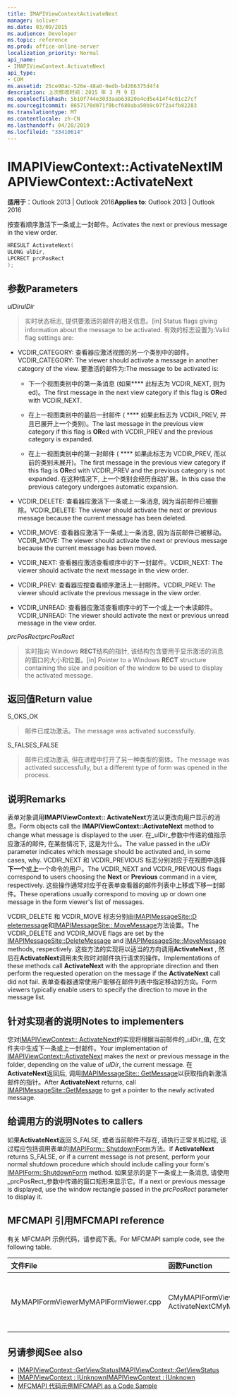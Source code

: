 ```yaml
---
title: IMAPIViewContextActivateNext
manager: soliver
ms.date: 03/09/2015
ms.audience: Developer
ms.topic: reference
ms.prod: office-online-server
localization_priority: Normal
api_name:
- IMAPIViewContext.ActivateNext
api_type:
- COM
ms.assetid: 25ce90ac-526e-48a0-9edb-bd266375d4f4
description: 上次修改时间：2015 年 3 月 9 日
ms.openlocfilehash: 5b10f744e3033aab63820e4cd5e414f4c01c27cf
ms.sourcegitcommit: 8657170d071f9bcf680aba50b9c07f2a4fb82283
ms.translationtype: MT
ms.contentlocale: zh-CN
ms.lasthandoff: 04/28/2019
ms.locfileid: "33410614"
---
```

# <a name="imapiviewcontextactivatenext"></a><span data-ttu-id="0bd24-103">IMAPIViewContext::ActivateNext</span><span class="sxs-lookup"><span data-stu-id="0bd24-103">IMAPIViewContext::ActivateNext</span></span>

<span data-ttu-id="0bd24-104">**适用于**：Outlook 2013 | Outlook 2016</span><span class="sxs-lookup"><span data-stu-id="0bd24-104">**Applies to**: Outlook 2013 | Outlook 2016</span></span> 
  
<span data-ttu-id="0bd24-105">按查看顺序激活下一条或上一封邮件。</span><span class="sxs-lookup"><span data-stu-id="0bd24-105">Activates the next or previous message in the view order.</span></span> 
  
```cpp
HRESULT ActivateNext(
ULONG ulDir,
LPCRECT prcPosRect
);
```

## <a name="parameters"></a><span data-ttu-id="0bd24-106">参数</span><span class="sxs-lookup"><span data-stu-id="0bd24-106">Parameters</span></span>

<span data-ttu-id="0bd24-107">_ulDir_</span><span class="sxs-lookup"><span data-stu-id="0bd24-107">_ulDir_</span></span>
  
> <span data-ttu-id="0bd24-108">实时状态标志, 提供要激活的邮件的相关信息。</span><span class="sxs-lookup"><span data-stu-id="0bd24-108">[in] Status flags giving information about the message to be activated.</span></span> <span data-ttu-id="0bd24-109">有效的标志设置为:</span><span class="sxs-lookup"><span data-stu-id="0bd24-109">Valid flag settings are:</span></span>
    
  - <span data-ttu-id="0bd24-110">VCDIR_CATEGORY: 查看器应激活视图的另一个类别中的邮件。</span><span class="sxs-lookup"><span data-stu-id="0bd24-110">VCDIR_CATEGORY: The viewer should activate a message in another category of the view.</span></span> <span data-ttu-id="0bd24-111">要激活的邮件为:</span><span class="sxs-lookup"><span data-stu-id="0bd24-111">The message to be activated is:</span></span> 
        
    - <span data-ttu-id="0bd24-112">下一个视图类别中的第一条消息 (如果\*\*\*\* 此标志为 VCDIR_NEXT, 则为 ed)。</span><span class="sxs-lookup"><span data-stu-id="0bd24-112">The first message in the next view category if this flag is **OR**ed with VCDIR_NEXT.</span></span> 
        
    - <span data-ttu-id="0bd24-113">在上一视图类别中的最后一封邮件 ( \*\*\*\* 如果此标志为 VCDIR_PREV, 并且已展开上一个类别)。</span><span class="sxs-lookup"><span data-stu-id="0bd24-113">The last message in the previous view category if this flag is **OR**ed with VCDIR_PREV and the previous category is expanded.</span></span> 
        
    - <span data-ttu-id="0bd24-114">在上一视图类别中的第一封邮件 ( \*\*\*\* 如果此标志为 VCDIR_PREV, 而以前的类别未展开)。</span><span class="sxs-lookup"><span data-stu-id="0bd24-114">The first message in the previous view category if this flag is **OR**ed with VCDIR_PREV and the previous category is not expanded.</span></span> <span data-ttu-id="0bd24-115">在这种情况下, 上一个类别会经历自动扩展。</span><span class="sxs-lookup"><span data-stu-id="0bd24-115">In this case the previous category undergoes automatic expansion.</span></span> 
        
  - <span data-ttu-id="0bd24-116">VCDIR_DELETE: 查看器应激活下一条或上一条消息, 因为当前邮件已被删除。</span><span class="sxs-lookup"><span data-stu-id="0bd24-116">VCDIR_DELETE: The viewer should activate the next or previous message because the current message has been deleted.</span></span> 
        
  - <span data-ttu-id="0bd24-117">VCDIR_MOVE: 查看器应激活下一条或上一条消息, 因为当前邮件已被移动。</span><span class="sxs-lookup"><span data-stu-id="0bd24-117">VCDIR_MOVE: The viewer should activate the next or previous message because the current message has been moved.</span></span> 
        
  - <span data-ttu-id="0bd24-118">VCDIR_NEXT: 查看器应激活查看顺序中的下一封邮件。</span><span class="sxs-lookup"><span data-stu-id="0bd24-118">VCDIR_NEXT: The viewer should activate the next message in the view order.</span></span> 
        
  - <span data-ttu-id="0bd24-119">VCDIR_PREV: 查看器应按查看顺序激活上一封邮件。</span><span class="sxs-lookup"><span data-stu-id="0bd24-119">VCDIR_PREV: The viewer should activate the previous message in the view order.</span></span> 
        
  - <span data-ttu-id="0bd24-120">VCDIR_UNREAD: 查看器应激活查看顺序中的下一个或上一个未读邮件。</span><span class="sxs-lookup"><span data-stu-id="0bd24-120">VCDIR_UNREAD: The viewer should activate the next or previous unread message in the view order.</span></span> 
    
<span data-ttu-id="0bd24-121">_prcPosRect_</span><span class="sxs-lookup"><span data-stu-id="0bd24-121">_prcPosRect_</span></span>
  
> <span data-ttu-id="0bd24-122">实时指向 Windows **RECT**结构的指针, 该结构包含要用于显示激活的消息的窗口的大小和位置。</span><span class="sxs-lookup"><span data-stu-id="0bd24-122">[in] Pointer to a Windows **RECT** structure containing the size and position of the window to be used to display the activated message.</span></span> 
    
## <a name="return-value"></a><span data-ttu-id="0bd24-123">返回值</span><span class="sxs-lookup"><span data-stu-id="0bd24-123">Return value</span></span>

<span data-ttu-id="0bd24-124">S_OK</span><span class="sxs-lookup"><span data-stu-id="0bd24-124">S_OK</span></span> 
  
> <span data-ttu-id="0bd24-125">邮件已成功激活。</span><span class="sxs-lookup"><span data-stu-id="0bd24-125">The message was activated successfully.</span></span> 
    
<span data-ttu-id="0bd24-126">S_FALSE</span><span class="sxs-lookup"><span data-stu-id="0bd24-126">S_FALSE</span></span> 
  
> <span data-ttu-id="0bd24-127">邮件已成功激活, 但在进程中打开了另一种类型的窗体。</span><span class="sxs-lookup"><span data-stu-id="0bd24-127">The message was activated successfully, but a different type of form was opened in the process.</span></span>
    
## <a name="remarks"></a><span data-ttu-id="0bd24-128">说明</span><span class="sxs-lookup"><span data-stu-id="0bd24-128">Remarks</span></span>

<span data-ttu-id="0bd24-129">表单对象调用**IMAPIViewContext:: ActivateNext**方法以更改向用户显示的消息。</span><span class="sxs-lookup"><span data-stu-id="0bd24-129">Form objects call the **IMAPIViewContext::ActivateNext** method to change what message is displayed to the user.</span></span> <span data-ttu-id="0bd24-130">在_ulDir_参数中传递的值指示应激活的邮件, 在某些情况下, 这是为什么。</span><span class="sxs-lookup"><span data-stu-id="0bd24-130">The value passed in the  _ulDir_ parameter indicates which message should be activated and, in some cases, why.</span></span> <span data-ttu-id="0bd24-131">VCDIR_NEXT 和 VCDIR_PREVIOUS 标志分别对应于在视图中选择**下一个**或**上**一个命令的用户。</span><span class="sxs-lookup"><span data-stu-id="0bd24-131">The VCDIR_NEXT and VCDIR_PREVIOUS flags correspond to users choosing the **Next** or **Previous** command in a view, respectively.</span></span> <span data-ttu-id="0bd24-132">这些操作通常对应于在表单查看器的邮件列表中上移或下移一封邮件。</span><span class="sxs-lookup"><span data-stu-id="0bd24-132">These operations usually correspond to moving up or down one message in the form viewer's list of messages.</span></span> 
  
<span data-ttu-id="0bd24-133">VCDIR_DELETE 和 VCDIR_MOVE 标志分别由[IMAPIMessageSite::D eletemessage](imapimessagesite-deletemessage.md)和[IMAPIMessageSite:: MoveMessage](imapimessagesite-movemessage.md)方法设置。</span><span class="sxs-lookup"><span data-stu-id="0bd24-133">The VCDIR_DELETE and VCDIR_MOVE flags are set by the [IMAPIMessageSite::DeleteMessage](imapimessagesite-deletemessage.md) and [IMAPIMessageSite::MoveMessage](imapimessagesite-movemessage.md) methods, respectively.</span></span> <span data-ttu-id="0bd24-134">这些方法的实现将以适当的方向调用**ActivateNext** , 然后在**ActivateNext**调用未失败时对邮件执行请求的操作。</span><span class="sxs-lookup"><span data-stu-id="0bd24-134">Implementations of these methods call **ActivateNext** with the appropriate direction and then perform the requested operation on the message if the **ActivateNext** call did not fail.</span></span> <span data-ttu-id="0bd24-135">表单查看器通常使用户能够在邮件列表中指定移动的方向。</span><span class="sxs-lookup"><span data-stu-id="0bd24-135">Form viewers typically enable users to specify the direction to move in the message list.</span></span> 
  
## <a name="notes-to-implementers"></a><span data-ttu-id="0bd24-136">针对实现者的说明</span><span class="sxs-lookup"><span data-stu-id="0bd24-136">Notes to implementers</span></span>

<span data-ttu-id="0bd24-137">您对[IMAPIViewContext:: ActivateNext](imapiviewcontext-activatenext.md)的实现将根据当前邮件的_ulDir_值, 在文件夹中生成下一条或上一封邮件。</span><span class="sxs-lookup"><span data-stu-id="0bd24-137">Your implementation of [IMAPIViewContext::ActivateNext](imapiviewcontext-activatenext.md) makes the next or previous message in the folder, depending on the value of  _ulDir_, the current message.</span></span> <span data-ttu-id="0bd24-138">在**ActivateNext**返回后, 调用[IMAPIMessageSite:: GetMessage](imapimessagesite-getmessage.md)以获取指向新激活邮件的指针。</span><span class="sxs-lookup"><span data-stu-id="0bd24-138">After **ActivateNext** returns, call [IMAPIMessageSite::GetMessage](imapimessagesite-getmessage.md) to get a pointer to the newly activated message.</span></span> 
  
## <a name="notes-to-callers"></a><span data-ttu-id="0bd24-139">给调用方的说明</span><span class="sxs-lookup"><span data-stu-id="0bd24-139">Notes to callers</span></span>

<span data-ttu-id="0bd24-140">如果**ActivateNext**返回 S_FALSE, 或者当前邮件不存在, 请执行正常关机过程, 该过程应包括调用表单的[IMAPIForm:: ShutdownForm](imapiform-shutdownform.md)方法。</span><span class="sxs-lookup"><span data-stu-id="0bd24-140">If **ActivateNext** returns S_FALSE, or if a current message is not present, perform your normal shutdown procedure which should include calling your form's [IMAPIForm::ShutdownForm](imapiform-shutdownform.md) method.</span></span> <span data-ttu-id="0bd24-141">如果显示的是下一条或上一条消息, 请使用_prcPosRect_参数中传递的窗口矩形来显示它。</span><span class="sxs-lookup"><span data-stu-id="0bd24-141">If a next or previous message is displayed, use the window rectangle passed in the  _prcPosRect_ parameter to display it.</span></span> 
  
## <a name="mfcmapi-reference"></a><span data-ttu-id="0bd24-142">MFCMAPI 引用</span><span class="sxs-lookup"><span data-stu-id="0bd24-142">MFCMAPI reference</span></span>

<span data-ttu-id="0bd24-143">有关 MFCMAPI 示例代码，请参阅下表。</span><span class="sxs-lookup"><span data-stu-id="0bd24-143">For MFCMAPI sample code, see the following table.</span></span>
  
|<span data-ttu-id="0bd24-144">**文件**</span><span class="sxs-lookup"><span data-stu-id="0bd24-144">**File**</span></span>|<span data-ttu-id="0bd24-145">**函数**</span><span class="sxs-lookup"><span data-stu-id="0bd24-145">**Function**</span></span>|<span data-ttu-id="0bd24-146">**备注**</span><span class="sxs-lookup"><span data-stu-id="0bd24-146">**Comment**</span></span>|
|:-----|:-----|:-----|
|<span data-ttu-id="0bd24-147">MyMAPIFormViewer</span><span class="sxs-lookup"><span data-stu-id="0bd24-147">MyMAPIFormViewer.cpp</span></span>  <br/> |<span data-ttu-id="0bd24-148">CMyMAPIFormViewer:: ActivateNext</span><span class="sxs-lookup"><span data-stu-id="0bd24-148">CMyMAPIFormViewer::ActivateNext</span></span>  <br/> |<span data-ttu-id="0bd24-149">MFCMAPI 实现此函数中的**IMAPIViewContext:: ActivateNext**方法。</span><span class="sxs-lookup"><span data-stu-id="0bd24-149">MFCMAPI implements the **IMAPIViewContext::ActivateNext** method in this function.</span></span>  <br/> |
   
## <a name="see-also"></a><span data-ttu-id="0bd24-150">另请参阅</span><span class="sxs-lookup"><span data-stu-id="0bd24-150">See also</span></span>

- [<span data-ttu-id="0bd24-151">IMAPIViewContext::GetViewStatus</span><span class="sxs-lookup"><span data-stu-id="0bd24-151">IMAPIViewContext::GetViewStatus</span></span>](imapiviewcontext-getviewstatus.md)
- [<span data-ttu-id="0bd24-152">IMAPIViewContext : IUnknown</span><span class="sxs-lookup"><span data-stu-id="0bd24-152">IMAPIViewContext : IUnknown</span></span>](imapiviewcontextiunknown.md)
- [<span data-ttu-id="0bd24-153">MFCMAPI 代码示例</span><span class="sxs-lookup"><span data-stu-id="0bd24-153">MFCMAPI as a Code Sample</span></span>](mfcmapi-as-a-code-sample.md)

